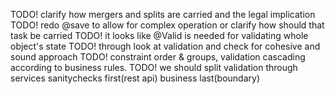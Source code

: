TODO! clarify how mergers and splits are carried and the legal implication
TODO! redo @save to allow for complex operation or clarify how should that task be carried
TODO! it looks like @Valid is needed for validating whole object's state
TODO! through look at validation and check for cohesive and sound approach
TODO! constraint order & groups, validation cascading according to business rules.
TODO! we should split validation through services
        sanitychecks first(rest api)
        business last(boundary)